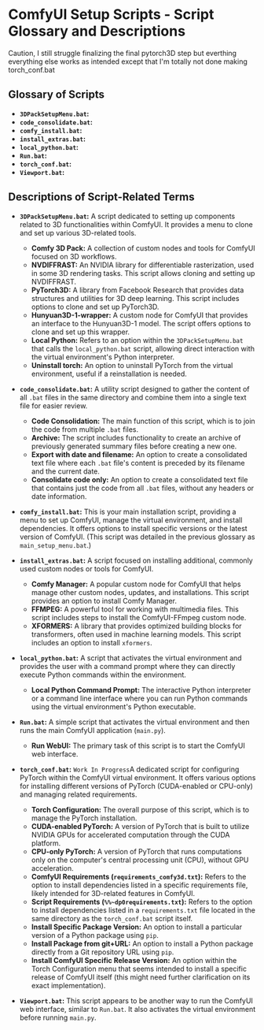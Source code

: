 # ComfyUI Setup Scripts - Script Glossary and Descriptions
Caution, I still struggle finalizing the final pytorch3D step but everthing everything else works as intended except that I'm totally not done making torch_conf.bat
## Glossary of Scripts

* **`3DPackSetupMenu.bat`:**
* **`code_consolidate.bat`:**
* **`comfy_install.bat`:**
* **`install_extras.bat`:**
* **`local_python.bat`:**
* **`Run.bat`:**
* **`torch_conf.bat`:**
* **`Viewport.bat`:**

## Descriptions of Script-Related Terms

* **`3DPackSetupMenu.bat`:** A script dedicated to setting up components related to 3D functionalities within ComfyUI. It provides a menu to clone and set up various 3D-related tools.
    * **Comfy 3D Pack:** A collection of custom nodes and tools for ComfyUI focused on 3D workflows.
    * **NVDIFFRAST:** An NVIDIA library for differentiable rasterization, used in some 3D rendering tasks. This script allows cloning and setting up NVDIFFRAST.
    * **PyTorch3D:** A library from Facebook Research that provides data structures and utilities for 3D deep learning. This script includes options to clone and set up PyTorch3D.
    * **Hunyuan3D-1-wrapper:** A custom node for ComfyUI that provides an interface to the Hunyuan3D-1 model. The script offers options to clone and set up this wrapper.
    * **Local Python:** Refers to an option within the `3DPackSetupMenu.bat` that calls the `local_python.bat` script, allowing direct interaction with the virtual environment's Python interpreter.
    * **Uninstall torch:** An option to uninstall PyTorch from the virtual environment, useful if a reinstallation is needed.

* **`code_consolidate.bat`:** A utility script designed to gather the content of all `.bat` files in the same directory and combine them into a single text file for easier review.
    * **Code Consolidation:** The main function of this script, which is to join the code from multiple `.bat` files.
    * **Archive:** The script includes functionality to create an archive of previously generated summary files before creating a new one.
    * **Export with date and filename:** An option to create a consolidated text file where each `.bat` file's content is preceded by its filename and the current date.
    * **Consolidate code only:** An option to create a consolidated text file that contains just the code from all `.bat` files, without any headers or date information.

* **`comfy_install.bat`:** This is your main installation script, providing a menu to set up ComfyUI, manage the virtual environment, and install dependencies. It offers options to install specific versions or the latest version of ComfyUI. (This script was detailed in the previous glossary as `main_setup_menu.bat`.)

* **`install_extras.bat`:** A script focused on installing additional, commonly used custom nodes or tools for ComfyUI.
    * **Comfy Manager:** A popular custom node for ComfyUI that helps manage other custom nodes, updates, and installations. This script provides an option to install Comfy Manager.
    * **FFMPEG:** A powerful tool for working with multimedia files. This script includes steps to install the ComfyUI-FFmpeg custom node.
    * **XFORMERS:** A library that provides optimized building blocks for transformers, often used in machine learning models. This script includes an option to install `xformers`.

* **`local_python.bat`:** A script that activates the virtual environment and provides the user with a command prompt where they can directly execute Python commands within the environment.
    * **Local Python Command Prompt:** The interactive Python interpreter or a command line interface where you can run Python commands using the virtual environment's Python executable.

* **`Run.bat`:** A simple script that activates the virtual environment and then runs the main ComfyUI application (`main.py`).
    * **Run WebUI:** The primary task of this script is to start the ComfyUI web interface.

* **`torch_conf.bat`:** `Work In Progress`A dedicated script for configuring PyTorch within the ComfyUI virtual environment. It offers various options for installing different versions of PyTorch (CUDA-enabled or CPU-only) and managing related requirements.
    * **Torch Configuration:** The overall purpose of this script, which is to manage the PyTorch installation.
    * **CUDA-enabled PyTorch:** A version of PyTorch that is built to utilize NVIDIA GPUs for accelerated computation through the CUDA platform.
    * **CPU-only PyTorch:** A version of PyTorch that runs computations only on the computer's central processing unit (CPU), without GPU acceleration.
    * **ComfyUI Requirements (`requirements_comfy3d.txt`):** Refers to the option to install dependencies listed in a specific requirements file, likely intended for 3D-related features in ComfyUI.
    * **Script Requirements (`%%~dp0requirements.txt`):** Refers to the option to install dependencies listed in a `requirements.txt` file located in the same directory as the `torch_conf.bat` script itself.
    * **Install Specific Package Version:** An option to install a particular version of a Python package using `pip`.
    * **Install Package from git+URL:** An option to install a Python package directly from a Git repository URL using `pip`.
    * **Install ComfyUI Specific Release Version:** An option within the Torch Configuration menu that seems intended to install a specific release of ComfyUI itself (this might need further clarification on its exact implementation).

* **`Viewport.bat`:** This script appears to be another way to run the ComfyUI web interface, similar to `Run.bat`. It also activates the virtual environment before running `main.py`.
